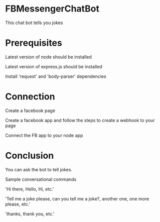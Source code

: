 # FBMessengerChatBot
  This chat bot tells you jokes
# Prerequisites
Latest version of node should be installed

Latest version of express.js should be installed

Install 'request' and 'body-parser' dependencies 
# Connection
Create a facebook page

Create a facebook app and follow the steps to create a webhook to your page

Connect the FB app to your node app
# Conclusion
You can ask the bot to tell jokes.

Sample conversational commands

'Hi there, Hello, Hi, etc.'

'Tell me a joke please, can you tell me a joke?, another one, one more please, etc.'

'thanks, thank you, etc.'
